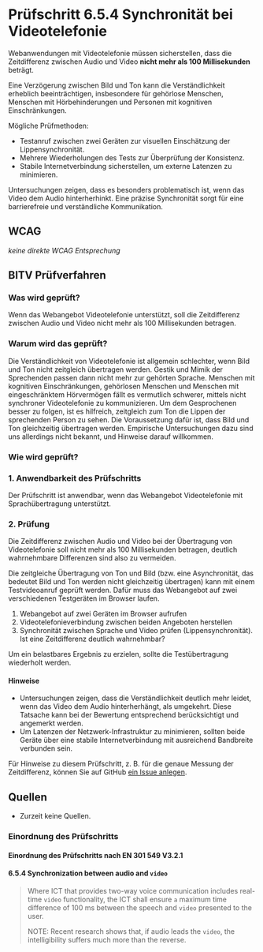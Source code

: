 # Prüfschritt 6.5.4 Synchronität bei Videotelefonie

Webanwendungen mit Videotelefonie müssen sicherstellen, dass die Zeitdifferenz zwischen Audio und Video **nicht mehr als 100 Millisekunden** beträgt.

Eine Verzögerung zwischen Bild und Ton kann die Verständlichkeit erheblich beeinträchtigen, insbesondere für gehörlose Menschen, Menschen mit Hörbehinderungen und Personen mit kognitiven Einschränkungen.

Mögliche Prüfmethoden:

-   Testanruf zwischen zwei Geräten zur visuellen Einschätzung der Lippensynchronität.
-   Mehrere Wiederholungen des Tests zur Überprüfung der Konsistenz.
-   Stabile Internetverbindung sicherstellen, um externe Latenzen zu minimieren.

Untersuchungen zeigen, dass es besonders problematisch ist, wenn das Video dem Audio hinterherhinkt. Eine präzise Synchronität sorgt für eine barrierefreie und verständliche Kommunikation.

## WCAG

_keine direkte WCAG Entsprechung_

## BITV Prüfverfahren

### Was wird geprüft?

Wenn das Webangebot Videotelefonie unterstützt, soll die Zeitdifferenz zwischen Audio und Video nicht mehr als 100 Millisekunden betragen.

### Warum wird das geprüft?

Die Verständlichkeit von Videotelefonie ist allgemein schlechter, wenn Bild und Ton nicht zeitgleich übertragen werden. Gestik und Mimik der Sprechenden passen dann nicht mehr zur gehörten Sprache. Menschen mit kognitiven Einschränkungen, gehörlosen Menschen und Menschen mit eingeschränktem Hörvermögen fällt es vermutlich schwerer, mittels nicht synchroner Videotelefonie zu kommunizieren. Um dem Gesprochenen besser zu folgen, ist es hilfreich, zeitgleich zum Ton die Lippen der sprechenden Person zu sehen. Die Voraussetzung dafür ist, dass Bild und Ton gleichzeitig übertragen werden. Empirische Untersuchungen dazu sind uns allerdings nicht bekannt, und Hinweise darauf willkommen.

### Wie wird geprüft?

### 1\. Anwendbarkeit des Prüfschritts

Der Prüfschritt ist anwendbar, wenn das Webangebot Videotelefonie mit Sprachübertragung unterstützt.

### 2\. Prüfung

Die Zeitdifferenz zwischen Audio und Video bei der Übertragung von Videotelefonie soll nicht mehr als 100 Millisekunden betragen, deutlich wahrnehmbare Differenzen sind also zu vermeiden.

Die zeitgleiche Übertragung von Ton und Bild (bzw. eine Asynchronität, das bedeutet Bild und Ton werden nicht gleichzeitig übertragen) kann mit einem Testvideoanruf geprüft werden. Dafür muss das Webangebot auf zwei verschiedenen Testgeräten im Browser laufen.

1.  Webangebot auf zwei Geräten im Browser aufrufen
2.  Videotelefonieverbindung zwischen beiden Angeboten herstellen
3.  Synchronität zwischen Sprache und Video prüfen (Lippensynchronität). Ist eine Zeitdifferenz deutlich wahrnehmbar?

Um ein belastbares Ergebnis zu erzielen, sollte die Testübertragung wiederholt werden.

#### Hinweise

-   Untersuchungen zeigen, dass die Verständlichkeit deutlich mehr leidet, wenn das Video dem Audio hinterherhängt, als umgekehrt. Diese Tatsache kann bei der Bewertung entsprechend berücksichtigt und angemerkt werden.
-   Um Latenzen der Netzwerk-Infrastruktur zu minimieren, sollten beide Geräte über eine stabile Internetverbindung mit ausreichend Bandbreite verbunden sein.

Für Hinweise zu diesem Prüfschritt, z. B. für die genaue Messung der Zeitdifferenz, können Sie auf GitHub [ein Issue anlegen](https://github.com/BIK-BITV/BIK-Web-Test/issues).

## Quellen

-   Zurzeit keine Quellen.

### Einordnung des Prüfschritts

#### Einordnung des Prüfschritts nach EN 301 549 V3.2.1

#### 6.5.4 Synchronization between audio and `video`

> Where ICT that provides two-way voice communication includes real-time `video` functionality, the ICT shall ensure `a` maximum time difference of 100 ms between the speech and `video` presented to the user.
>
> NOTE: Recent research shows that, if audio leads the `video`, the intelligibility suffers much more than the reverse.
